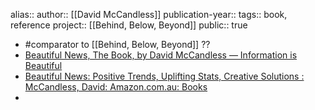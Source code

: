 alias::
author:: [[David McCandless]] 
publication-year::
tags:: book, reference
project:: [[Behind, Below, Beyond]] 
public:: true

- #comparator to [[Behind, Below, Beyond]] ??
- [Beautiful News, The Book, by David McCandless — Information is Beautiful](https://informationisbeautiful.net/visualizations/beautiful-news-the-book-by-david-mccandless/)
- [Beautiful News: Positive Trends, Uplifting Stats, Creative Solutions : McCandless, David: Amazon.com.au: Books](https://www.amazon.com.au/dp/0062188240?tag=titb-20&geniuslink=true)
-